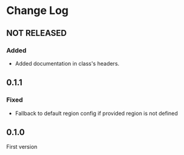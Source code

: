# Change Log

## NOT RELEASED

### Added

- Added documentation in class's headers.

## 0.1.1

### Fixed

- Fallback to default region config if provided region is not defined

## 0.1.0

First version
